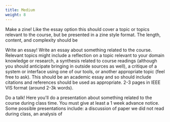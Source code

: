 ```yaml
---
title: Medium
weight: 8
---
```


Make a zine! Like the essay option this should cover a topic or topics relevant to the course, but be presented in a zine style format. The length, content, and complexity should be

Write an essay! Write an essay about something related to the course. Relevant topics might include a reflection on a topic relevant to your domain knowledge or research, a synthesis related to course readings (although you should anticipate bringing in outside sources as well), a critique of a system or interface using one of our tools, or another appropriate topic (feel free to ask). This should be an academic essay and so should include citations and references should be used as appropriate. 2-3 pages in IEEE VIS format (around 2-3k words).

Do a talk! Here you'll do a presentation about something related to the course during class time. You must give at least a 1 week advance notice. Some possible presentations include: a discussion of paper we did not read during class, an analysis of
